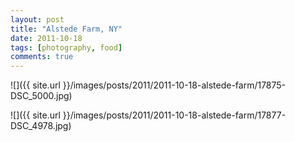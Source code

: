 ```yaml
---
layout: post
title: "Alstede Farm, NY"
date: 2011-10-18
tags: [photography, food]
comments: true
---
```

![]({{ site.url }}/images/posts/2011/2011-10-18-alstede-farm/17875-DSC_5000.jpg)

![]({{ site.url }}/images/posts/2011/2011-10-18-alstede-farm/17877-DSC_4978.jpg)

